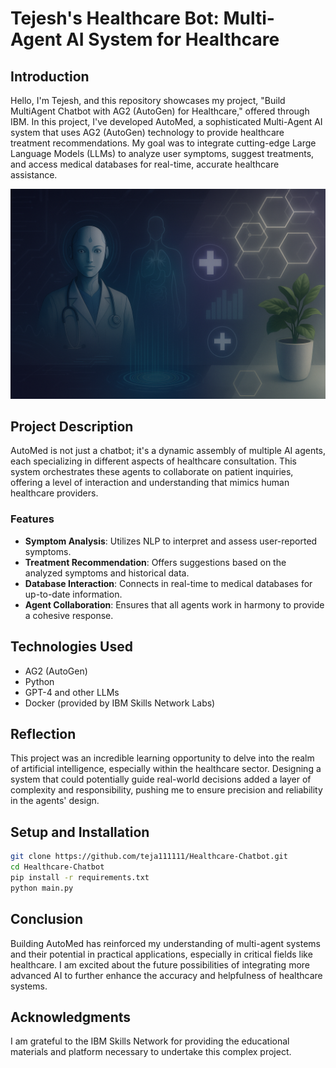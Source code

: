 # Tejesh's Healthcare Bot: Multi-Agent AI System for Healthcare

## Introduction
Hello, I'm Tejesh, and this repository showcases my project, "Build MultiAgent Chatbot with AG2 (AutoGen) for Healthcare," offered through IBM. In this project, I've developed AutoMed, a sophisticated Multi-Agent AI system that uses AG2 (AutoGen) technology to provide healthcare treatment recommendations. My goal was to integrate cutting-edge Large Language Models (LLMs) to analyze user symptoms, suggest treatments, and access medical databases for real-time, accurate healthcare assistance.

<p align="center">
  <img src="https://github.com/teja111111/Healthcare-Chatbot/blob/main/Tejesh_Healthcare_Bot.png?raw=true" alt="Tejesh Healthcare Bot" width="1000"/>
</p>

## Project Description
AutoMed is not just a chatbot; it's a dynamic assembly of multiple AI agents, each specializing in different aspects of healthcare consultation. This system orchestrates these agents to collaborate on patient inquiries, offering a level of interaction and understanding that mimics human healthcare providers.

### Features
- **Symptom Analysis**: Utilizes NLP to interpret and assess user-reported symptoms.
- **Treatment Recommendation**: Offers suggestions based on the analyzed symptoms and historical data.
- **Database Interaction**: Connects in real-time to medical databases for up-to-date information.
- **Agent Collaboration**: Ensures that all agents work in harmony to provide a cohesive response.

## Technologies Used
- AG2 (AutoGen)
- Python
- GPT-4 and other LLMs
- Docker (provided by IBM Skills Network Labs)

## Reflection
This project was an incredible learning opportunity to delve into the realm of artificial intelligence, especially within the healthcare sector. Designing a system that could potentially guide real-world decisions added a layer of complexity and responsibility, pushing me to ensure precision and reliability in the agents' design.

## Setup and Installation
```bash
git clone https://github.com/teja111111/Healthcare-Chatbot.git
cd Healthcare-Chatbot
pip install -r requirements.txt
python main.py
```

## Conclusion
Building AutoMed has reinforced my understanding of multi-agent systems and their potential in practical applications, especially in critical fields like healthcare. I am excited about the future possibilities of integrating more advanced AI to further enhance the accuracy and helpfulness of healthcare systems.

## Acknowledgments
I am grateful to the IBM Skills Network for providing the educational materials and platform necessary to undertake this complex project.
